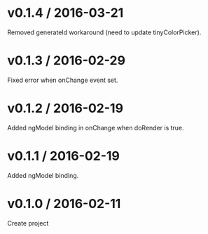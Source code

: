 # v0.1.4 / 2016-03-21

Removed generateId workaround (need to update tinyColorPicker).

# v0.1.3 / 2016-02-29

Fixed error when onChange event set.

# v0.1.2 / 2016-02-19

Added ngModel binding in onChange when doRender is true.

# v0.1.1 / 2016-02-19

Added ngModel binding.

# v0.1.0 / 2016-02-11

Create project
